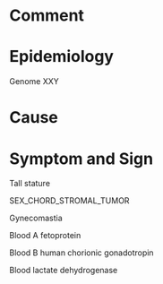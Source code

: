 # Comment

# Epidemiology

Genome XXY

# Cause

# Symptom and Sign

Tall stature

SEX_CHORD_STROMAL_TUMOR

Gynecomastia

Blood A fetoprotein

Blood B human chorionic gonadotropin

Blood lactate dehydrogenase
